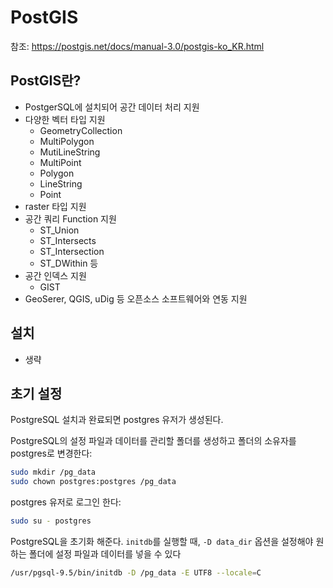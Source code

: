 # PostGIS

참조: https://postgis.net/docs/manual-3.0/postgis-ko_KR.html



## PostGIS란?

- PostgerSQL에 설치되어 공간 데이터 처리 지원
- 다양한 벡터 타입 지원
  - GeometryCollection
  - MultiPolygon
  - MutiLineString
  - MultiPoint
  - Polygon
  - LineString
  - Point
- raster 타입 지원
- 공간 쿼리 Function 지원
  - ST_Union
  - ST_Intersects
  - ST_Intersection
  - ST_DWithin 등
- 공간 인덱스 지원
  - GIST
- GeoSerer, QGIS, uDig 등 오픈소스 소프트웨어와 연동 지원

## 설치

- 생략

## 초기 설정

PostgreSQL 설치과 완료되면 postgres 유저가 생성된다.

PostgreSQL의 설정 파일과 데이터를 관리할 폴더를 생성하고 폴더의 소유자를 postgres로 변경한다:

```sh
sudo mkdir /pg_data
sudo chown postgres:postgres /pg_data
```

postgres 유저로 로그인 한다:

```sh
sudo su - postgres
```

PostgreSQL을 초기화 해준다. `initdb`를 실행할 때,  `-D data_dir` 옵션을 설정해야 원하는 폴더에 설정 파일과 데이터를 넣을 수 있다

```sh
/usr/pgsql-9.5/bin/initdb -D /pg_data -E UTF8 --locale=C
```



